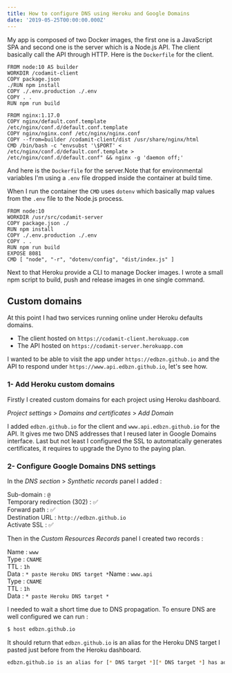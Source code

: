 ```yaml
---
title: How to configure DNS using Heroku and Google Domains
date: '2019-05-25T00:00:00.000Z'
---
```


My app is composed of two Docker images, the first one is a JavaScript SPA and second one is the server which is a Node.js API. The client basically call the API through HTTP. Here is the `Dockerfile` for the client.

```docker
FROM node:10 AS builder
WORKDIR /codamit-client
COPY package.json
./RUN npm install
COPY ./.env.production ./.env
COPY . .
RUN npm run build

FROM nginx:1.17.0
COPY nginx/default.conf.template /etc/nginx/conf.d/default.conf.template
COPY nginx/nginx.conf /etc/nginx/nginx.conf
COPY --from=builder /codamit-client/dist /usr/share/nginx/html
CMD /bin/bash -c "envsubst '\$PORT' < /etc/nginx/conf.d/default.conf.template > /etc/nginx/conf.d/default.conf" && nginx -g 'daemon off;'
```

And here is the `Dockerfile` for the server.Note that for environmental variables I'm using a `.env` file dropped inside the container at build time.

When I run the container the `CMD` uses `dotenv` which basically map values from the `.env` file to the Node.js process.

```docker
FROM node:10
WORKDIR /usr/src/codamit-server
COPY package.json ./
RUN npm install
COPY ./.env.production ./.env
COPY . .
RUN npm run build
EXPOSE 8081
CMD [ "node", "-r", "dotenv/config", "dist/index.js" ]
```

Next to that Heroku provide a CLI to manage Docker images. I wrote a small npm script to build, push and release images in one single command.

## Custom domains

At this point I had two services running online under Heroku defaults domains.
* The client hosted on `https://codamit-client.herokuapp.com`
* The API hosted on `https://codamit-server.herokuapp.com`

I wanted to be able to visit the app under `https://edbzn.github.io` and the API to respond under `https://www.api.edbzn.github.io`, let's see how.

### 1- Add Heroku custom domains

Firstly I created custom domains for each project using Heroku dashboard.

*Project settings* > *Domains and certificates* > *Add Domain*

I added `edbzn.github.io` for the client and `www.api.edbzn.github.io` for the API. It gives me two DNS addresses that I reused later in Google Domains interface.
Last but not least I configured the SSL to automatically generates certificates, it requires to upgrade the Dyno to the paying plan.

### 2- Configure Google Domains DNS settings

In the *DNS section* > *Synthetic records* panel I added :

Sub-domain : `@` <br/>
Temporary redirection (302) : ✅ <br/>
Forward path : ✅ <br/>
Destination URL : `http://edbzn.github.io` <br/>
Activate SSL : ✅ <br/>

Then in the *Custom Resources Records* panel I created two records :

Name : `www` <br/>
Type : `CNAME` <br/>
TTL : `1h` <br/>
Data : `* paste Heroku DNS target *`Name : `www.api` <br/>
Type : `CNAME`<br/>
TTL : `1h` <br/>
Data : `* paste Heroku DNS target *`

I needed to wait a short time due to DNS propagation. To ensure DNS are well configured we can run :

```bash
$ host edbzn.github.io
```

It should return that `edbzn.github.io` is an alias for the Heroku DNS target I pasted just before from the Heroku dashboard.

```bash
edbzn.github.io is an alias for [* DNS target *][* DNS target *] has address [* IP *]
```
